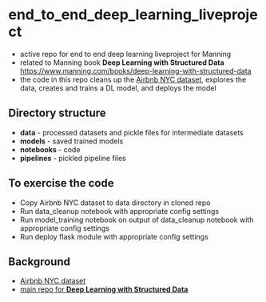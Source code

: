 # end_to_end_deep_learning_liveproject
- active repo for end to end deep learning liveproject for Manning 
- related to Manning book **Deep Learning with Structured Data** https://www.manning.com/books/deep-learning-with-structured-data
- the code in this repo cleans up the [Airbnb NYC dataset](https://www.kaggle.com/dgomonov/new-york-city-airbnb-open-data), explores the data, creates and trains a DL model, and deploys the model

## Directory structure
- **data** - processed datasets and pickle files for intermediate datasets
- **models** - saved trained models
- **notebooks** - code
- **pipelines** - pickled pipeline files

## To exercise the code

- Copy Airbnb NYC dataset to data directory in cloned repo
- Run data_cleanup notebook with appropriate config settings
- Run model_training notebook on output of data_cleanup notebook with appropriate config settings
- Run deploy flask module with appropriate config settings


## Background

- [Airbnb NYC dataset](https://www.kaggle.com/dgomonov/new-york-city-airbnb-open-data)
- [main repo for **Deep Learning with Structured Data**](https://github.com/ryanmark1867/deep_learning_for_structured_data)